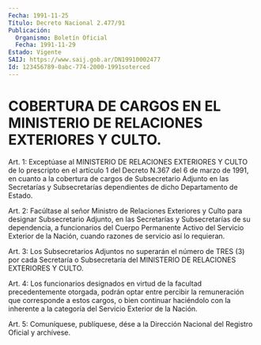 ```yaml
---
Fecha: 1991-11-25
Título: Decreto Nacional 2.477/91
Publicación:
  Organismo: Boletín Oficial
  Fecha: 1991-11-29
Estado: Vigente
SAIJ: https://www.saij.gob.ar/DN19910002477
Id: 123456789-0abc-774-2000-1991soterced
---
```

# COBERTURA DE CARGOS EN EL MINISTERIO DE RELACIONES EXTERIORES Y CULTO.

<a id="1"></a>
Art.  1:  Exceptúase  al MINISTERIO DE RELACIONES EXTERIORES Y CULTO de lo prescripto en el  artículo 1 del Decreto N.367 del 6 de marzo de 1991, en cuanto a la cobertura  de cargos de Subsecretario Adjunto en las Secretarías y Subsecretarías  dependientes  de dicho Departamento de Estado.

<a id="2"></a>
Art. 2: Facúltase al señor Ministro de Relaciones Exteriores y Culto  para  designar  Subsecretario  Adjunto, en las Secretarías y Subsecretarías  de  su  dependencia,  a  funcionarios   del  Cuerpo Permanente  Activo  del  Servicio  Exterior  de  la  Nación, cuando razones de servicio así lo requieran.

<a id="3"></a>
Art.  3: Los Subsecretarios Adjuntos no superarán el número de TRES (3) por  cada  Secretaría  o  Subsecretaría  del MINISTERIO DE RELACIONES EXTERIORES Y CULTO.

<a id="4"></a>
Art.  4:  Los funcionarios designados en virtud de la facultad precedentemente    otorgada,    podrán   optar  entre  percibir  la remuneración  que  corresponde  a estos cargos,  o  bien  continuar haciéndolo con la inherente a la  categoría  del  Servicio Exterior de la Nación.

<a id="5"></a>
Art.  5: Comuníquese, publíquese, dése a la Dirección Nacional del Registro Oficial y archívese.